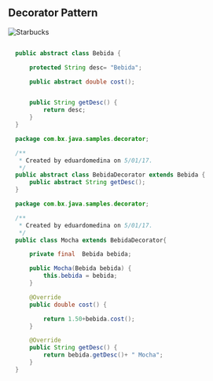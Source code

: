 ## Decorator Pattern

![Starbucks](http://www.allthingstarget.com/wp-content/uploads/2012/06/Screen-shot-2012-06-28-at-8.33.03-AM.png)


``` java

  public abstract class Bebida {

      protected String desc= "Bebida";

      public abstract double cost();


      public String getDesc() {
          return desc;
      }
  }
```

```java
  package com.bx.java.samples.decorator;

  /**
   * Created by eduardomedina on 5/01/17.
   */
  public abstract class BebidaDecorator extends Bebida {
      public abstract String getDesc();
  }

```
```java
  package com.bx.java.samples.decorator;

  /**
   * Created by eduardomedina on 5/01/17.
   */
  public class Mocha extends BebidaDecorator{

      private final  Bebida bebida;

      public Mocha(Bebida bebida) {
          this.bebida = bebida;
      }

      @Override
      public double cost() {

          return 1.50+bebida.cost();
      }

      @Override
      public String getDesc() {
          return bebida.getDesc()+ " Mocha";
      }
  }

```
